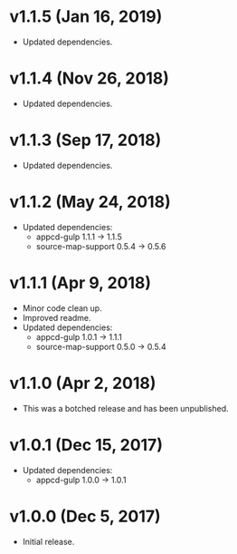 # v1.1.5 (Jan 16, 2019)

 * Updated dependencies.

# v1.1.4 (Nov 26, 2018)

 * Updated dependencies.

# v1.1.3 (Sep 17, 2018)

 * Updated dependencies.

# v1.1.2 (May 24, 2018)

 * Updated dependencies:
   - appcd-gulp 1.1.1 -> 1.1.5
   - source-map-support 0.5.4 -> 0.5.6

# v1.1.1 (Apr 9, 2018)

 * Minor code clean up.
 * Improved readme.
 * Updated dependencies:
   - appcd-gulp 1.0.1 -> 1.1.1
   - source-map-support 0.5.0 -> 0.5.4

# v1.1.0 (Apr 2, 2018)

 * This was a botched release and has been unpublished.

# v1.0.1 (Dec 15, 2017)

 * Updated dependencies:
   - appcd-gulp 1.0.0 -> 1.0.1

# v1.0.0 (Dec 5, 2017)

 - Initial release.
